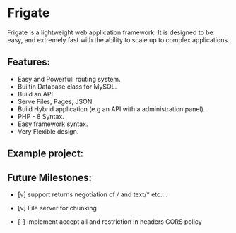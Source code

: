 # Frigate

Frigate is a lightweight web application framework. It is designed to be easy, and extremely fast with the ability to scale up to complex applications.

## Features:
- Easy and Powerfull routing system.
- Builtin Database class for MySQL.
- Build an API
- Serve Files, Pages, JSON.
- Build Hybrid application (e.g an API with a administration panel).
- PHP - 8 Syntax.
- Easy framework syntax.
- Very Flexible design.

## Example project:

## Future Milestones:
- [v] support returns negotiation of */* and text/* etc....

- [v] File server for chunking

- [-] Implement accept all and restriction in headers CORS policy 